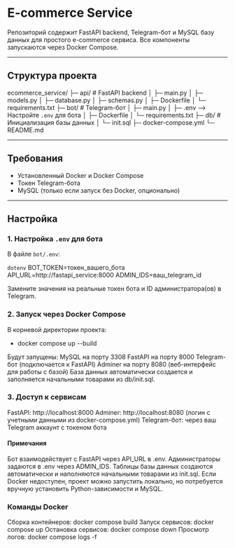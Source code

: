 # E-commerce Service

Репозиторий содержит FastAPI backend, Telegram-бот и MySQL базу данных для простого e-commerce сервиса. Все компоненты запускаются через Docker Compose.

---

## Структура проекта
ecommerce_service/
├─ api/ # FastAPI backend
│ ├─ main.py
│ ├─ models.py
│ ├─ database.py
│ ├─ schemas.py
│ ├─ Dockerfile
│ └─ requirements.txt
├─ bot/ # Telegram-бот
│ ├─ main.py
│ ├─ .env      -->  Настройте `.env` для бота
│ ├─ Dockerfile
│ └─ requirements.txt
├─ db/ # Инициализация базы данных
│ └─ init.sql
├─ docker-compose.yml
└─ README.md

---

## Требования

- Установленный Docker и Docker Compose
- Токен Telegram-бота
- MySQL (только если запуск без Docker, опционально)

---

## Настройка

### 1. Настройка `.env` для бота

В файле `bot/.env`:

```dotenv```
BOT_TOKEN=токен_вашего_бота
API_URL=http://fastapi_service:8000
ADMIN_IDS=ваш_telegram_id

Замените значения на реальные токен бота и ID администратора(ов) в Telegram.

### 2. Запуск через Docker Compose

В корневой директории проекта:

- docker compose up --build

Будут запущены:
MySQL на порту 3308
FastAPI на порту 8000
Telegram-бот (подключается к FastAPI)
Adminer на порту 8080 (веб-интерфейс для работы с базой)
База данных автоматически создается и заполняется начальными товарами из db/init.sql.

### 3. Доступ к сервисам

FastAPI: http://localhost:8000
Adminer: http://localhost:8080 (логин с учетными данными из docker-compose.yml)
Telegram-бот: через ваш Telegram аккаунт с токеном бота

#### Примечания

Бот взаимодействует с FastAPI через API_URL в .env.
Администраторы задаются в .env через ADMIN_IDS.
Таблицы базы данных создаются автоматически и наполняются начальными товарами из init.sql.
Если Docker недоступен, проект можно запустить локально, но потребуется вручную установить Python-зависимости и MySQL.

### Команды Docker

Сборка контейнеров: docker compose build
Запуск сервисов: docker compose up
Остановка сервисов: docker compose down
Просмотр логов: docker compose logs -f